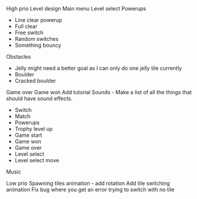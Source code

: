 High prio
Level design
Main menu
Level select
Powerups

- Line clear powerup
- Full clear
- Free switch
- Random switches
- Something bouncy

Obstacles

- Jelly might need a better goal as I can only do one jelly tile currently
- Boulder
- Cracked boulder

Game over
Game won
Add tutorial
Sounds - Make a list of all the things that should have sound effects.

- Switch
- Match
- Powerups
- Trophy level up
- Game start
- Game won
- Game over
- Level select
- Level select move

Music

Low prio
Spawning tiles animation - add rotation
Add tile switching animation
Fix bug where you get an error trying to switch with no tile
